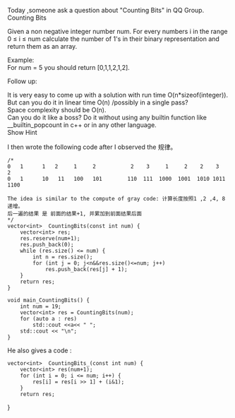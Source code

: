 Today ,someone ask a question about "Counting Bits" in QQ Group.
Counting Bits

Given a non negative integer number num. For every numbers i in the range 0 ≤ i ≤ num calculate the number of 1's in their binary representation and return them as an array.   

Example:  
For num = 5 you should return [0,1,1,2,1,2].  

Follow up:  

It is very easy to come up with a solution with run time O(n*sizeof(integer)). But can you do it in linear time O(n) /possibly in a single pass?  
Space complexity should be O(n).   
Can you do it like a boss? Do it without using any builtin function like __builtin_popcount in c++ or in any other language.  
Show Hint   

I then wrote the following code after I observed the 规律。

```
/*
0   1      1   2     1     2           2    3     1     2    2    3    2  
0   1      10   11   100   101        110  111  1000  1001  1010 1011 1100   

The idea is similar to the compute of gray code: 计算长度按照1 ,2 ,4, 8递增。
后一遍的结果 是 前面的结果+1, 并累加到前面结果后面
*/
vector<int>  CountingBits(const int num) {
	vector<int> res;
	res.reserve(num+1);
	res.push_back(0);
	while (res.size() <= num) {
		int n = res.size();
		for (int j = 0; j<n&&res.size()<=num; j++)
			res.push_back(res[j] + 1);
	}
	return res;
}

void main_CountingBits() {
	int num = 19;
	vector<int> res = CountingBits(num);
	for (auto a : res)
		std::cout <<a<< " ";
	std::cout << "\n";
}
```

He also gives a code :
```
vector<int>  CountingBits_(const int num) {
	vector<int> res(num+1);
	for (int i = 0; i <= num; i++) {
		res[i] = res[i >> 1] + (i&1);
	}
	return res;
```
}
